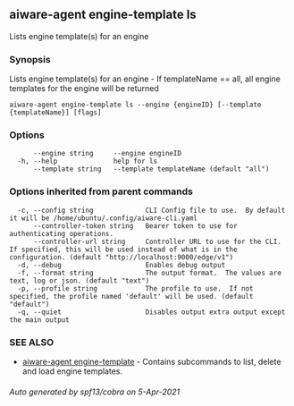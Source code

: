## aiware-agent engine-template ls

Lists engine template(s) for an engine

### Synopsis

Lists engine template(s) for an engine - If templateName == all, all engine templates for the engine will be returned

```
aiware-agent engine-template ls --engine {engineID} [--template {templateName}] [flags]
```

### Options

```
      --engine string     --engine engineID
  -h, --help              help for ls
      --template string   --template templateName (default "all")
```

### Options inherited from parent commands

```
  -c, --config string             CLI Config file to use.  By default it will be /home/ubuntu/.config/aiware-cli.yaml
      --controller-token string   Bearer token to use for authenticating operations.
      --controller-url string     Controller URL to use for the CLI.  If specified, this will be used instead of what is in the configuration. (default "http://localhost:9000/edge/v1")
  -d, --debug                     Enables debug output
  -f, --format string             The output format.  The values are text, log or json. (default "text")
  -p, --profile string            The profile to use.  If not specified, the profile named 'default' will be used. (default "default")
  -q, --quiet                     Disables output extra output except the main output
```

### SEE ALSO

* [aiware-agent engine-template](/cli/aiware-agent_engine-template.md)	 - Contains subcommands to list, delete and load engine templates.

###### Auto generated by spf13/cobra on 5-Apr-2021
